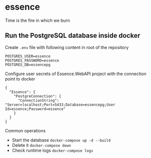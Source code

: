 # essence
Time is the fire in which we burn

## Run the PostgreSQL database inside docker
Create `.env` file with following content in root of the repository
```
POSTGRES_USER=essence
POSTGRES_PASSWORD=essence
POSTGRES_DB=essencepg
```

Configure user secrets of Essence.WebAPI project with the connection point to docker
```
{
  "Essence": {
    "PostgreConnection": {
      "ConnectionString": "Server=localhost;Port=5433;Database=essencepg;User Id=essence;Password=essence"
    }
  }
}
```

Common operations
* Start the database `docker-compose up -d --build`
* Delete it `docker-compose down`
* Check runtime logs `docker-compose logs`